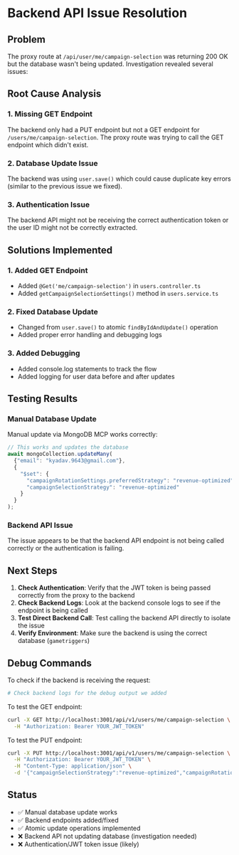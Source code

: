# Backend API Issue Resolution

## Problem
The proxy route at `/api/user/me/campaign-selection` was returning 200 OK but the database wasn't being updated. Investigation revealed several issues:

## Root Cause Analysis

### 1. Missing GET Endpoint
The backend only had a PUT endpoint but not a GET endpoint for `/users/me/campaign-selection`. The proxy route was trying to call the GET endpoint which didn't exist.

### 2. Database Update Issue
The backend was using `user.save()` which could cause duplicate key errors (similar to the previous issue we fixed).

### 3. Authentication Issue
The backend API might not be receiving the correct authentication token or the user ID might not be correctly extracted.

## Solutions Implemented

### 1. Added GET Endpoint
- Added `@Get('me/campaign-selection')` in `users.controller.ts`
- Added `getCampaignSelectionSettings()` method in `users.service.ts`

### 2. Fixed Database Update
- Changed from `user.save()` to atomic `findByIdAndUpdate()` operation
- Added proper error handling and debugging logs

### 3. Added Debugging
- Added console.log statements to track the flow
- Added logging for user data before and after updates

## Testing Results

### Manual Database Update
Manual update via MongoDB MCP works correctly:
```javascript
// This works and updates the database
await mongoCollection.updateMany(
  {"email": "kyadav.9643@gmail.com"},
  {
    "$set": {
      "campaignRotationSettings.preferredStrategy": "revenue-optimized",
      "campaignSelectionStrategy": "revenue-optimized"
    }
  }
);
```

### Backend API Issue
The issue appears to be that the backend API endpoint is not being called correctly or the authentication is failing.

## Next Steps

1. **Check Authentication**: Verify that the JWT token is being passed correctly from the proxy to the backend
2. **Check Backend Logs**: Look at the backend console logs to see if the endpoint is being called
3. **Test Direct Backend Call**: Test calling the backend API directly to isolate the issue
4. **Verify Environment**: Make sure the backend is using the correct database (`gametriggers`)

## Debug Commands

To check if the backend is receiving the request:
```bash
# Check backend logs for the debug output we added
```

To test the GET endpoint:
```bash
curl -X GET http://localhost:3001/api/v1/users/me/campaign-selection \
  -H "Authorization: Bearer YOUR_JWT_TOKEN"
```

To test the PUT endpoint:
```bash
curl -X PUT http://localhost:3001/api/v1/users/me/campaign-selection \
  -H "Authorization: Bearer YOUR_JWT_TOKEN" \
  -H "Content-Type: application/json" \
  -d '{"campaignSelectionStrategy":"revenue-optimized","campaignRotationSettings":{"preferredStrategy":"revenue-optimized","rotationIntervalMinutes":3,"priorityWeights":{"paymentRate":0.4,"performance":0.3,"fairness":0.3},"blackoutPeriods":[]}}'
```

## Status
- ✅ Manual database update works
- ✅ Backend endpoints added/fixed
- ✅ Atomic update operations implemented
- ❌ Backend API not updating database (investigation needed)
- ❌ Authentication/JWT token issue (likely)
